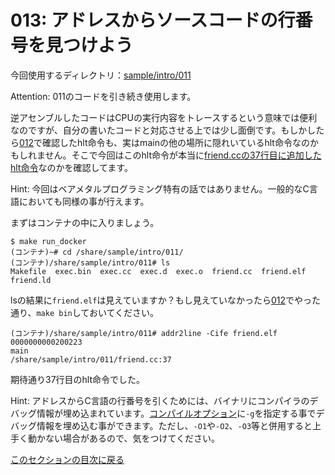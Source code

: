 013: アドレスからソースコードの行番号を見つけよう
================================================

今回使用するディレクトリ：[sample/intro/011](https://github.com/PFLab-OS/Toshokan/tree/master/sample/intro/011)

Attention: 011のコードを引き続き使用します。

逆アセンブルしたコードはCPUの実行内容をトレースするという意味では便利なのですが、自分の書いたコードと対応させる上では少し面倒です。もしかしたら[012](012.md)で確認したhlt命令も、実はmainの他の場所に隠れいているhlt命令なのかもしれません。そこで今回はこのhlt命令が本当に[friend.ccの37行目に追加したhlt命令](https://github.com/PFLab-OS/Toshokan/blob/master/sample/intro/011/friend.cc#L37)なのかを確認してます。

Hint: 今回はベアメタルプログラミング特有の話ではありません。一般的なC言語においても同様の事が行えます。

まずはコンテナの中に入りましょう。

```
$ make run_docker
(コンテナ)~# cd /share/sample/intro/011/
(コンテナ)/share/sample/intro/011# ls
Makefile  exec.bin  exec.cc  exec.d  exec.o  friend.cc  friend.elf  friend.ld
```

lsの結果に`friend.elf`は見えていますか？もし見えていなかったら[012](012.md)でやった通り、`make bin`しておいてください。

```
(コンテナ)/share/sample/intro/011# addr2line -Cife friend.elf 0000000000200223
main
/share/sample/intro/011/friend.cc:37
```

期待通り37行目のhlt命令でした。

Hint: アドレスからC言語の行番号を引くためには、バイナリにコンパイラのデバッグ情報が埋め込まれています。[コンパイルオプション](https://github.com/PFLab-OS/Toshokan/blob/master/sample/intro/011/Makefile#L11)に`-g`を指定する事でデバッグ情報を埋め込む事ができます。ただし、`-O1`や`-O2`、`-O3`等と併用すると上手く動かない場合があるので、気をつけてください。

[このセクションの目次に戻る](index.md)
